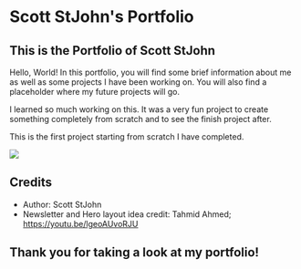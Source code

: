 # Scott StJohn's Portfolio

## This is the Portfolio of Scott StJohn

Hello, World! In this portfolio, you will find some brief information about me as well as some projects I have been working on. You will also find a placeholder where my future projects will go.

I learned so much working on this. It was a very fun project to create something completely from scratch and to see the finish project after.

This is the first project starting from scratch I have completed.

![](assets/images/MyPortfolio.png)

## Credits

- Author: Scott StJohn
- Newsletter and Hero layout idea credit: Tahmid Ahmed; https://youtu.be/lgeoAUvoRJU

## Thank you for taking a look at my portfolio!
